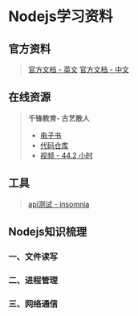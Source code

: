 # Nodejs学习资料

## 官方资料
> [官方文档 - 英文](https://nodejs.org/dist/latest-v14.x/docs/api/)
> [官方文档 - 中文](http://nodejs.cn/api/)

## 在线资源
> **千锋教育- 古艺散人**
> + [电子书](https://lurongtao.gitee.io/felixbooks-gp19-node.js/)
> + [代码仓库](https://gitee.com/lurongtao/felixlu-course-gp21)
> + [视频 - 44.2 小时](https://www.bilibili.com/video/BV1ca4y1n7u3)

## 工具
> [api测试 - insomnia](https://insomnia.rest/download)

## Nodejs知识梳理

### 一、文件读写

### 二、进程管理

### 三、网络通信
